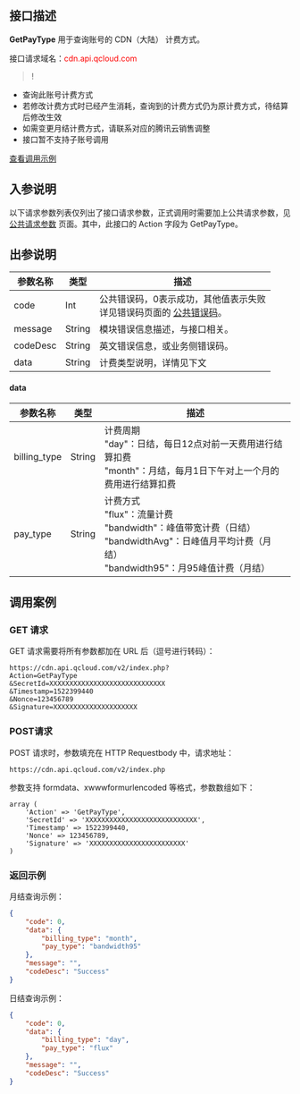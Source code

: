 ## 接口描述
**GetPayType**  用于查询账号的 CDN（大陆） 计费方式。

接口请求域名：<font style="color:red">cdn.api.qcloud.com</font>
>!
+ 查询此账号计费方式
+ 若修改计费方式时已经产生消耗，查询到的计费方式仍为原计费方式，待结算后修改生效
+ 如需变更月结计费方式，请联系对应的腾讯云销售调整
+ 接口暂不支持子账号调用


[查看调用示例](https://cloud.tencent.com/document/product/228/1734)

## 入参说明
以下请求参数列表仅列出了接口请求参数，正式调用时需要加上公共请求参数，见 [公共请求参数](https://cloud.tencent.com/doc/api/231/4473) 页面。其中，此接口的 Action 字段为 GetPayType。


## 出参说明
| 参数名称 | 类型   | 描述                                                         |
| -------- | ------ | ------------------------------------------------------------ |
| code     | Int    | 公共错误码，0表示成功，其他值表示失败<br/>详见错误码页面的 [公共错误码](https://cloud.tencent.com/doc/api/231/5078#1.-.E5.85.AC.E5.85.B1.E9.94.99.E8.AF.AF.E7.A0.81)。 |
| message  | String | 模块错误信息描述，与接口相关。                               |
| codeDesc | String | 英文错误信息，或业务侧错误码。                               |
| data     | String | 计费类型说明，详情见下文                                     |

#### data

| 参数名称     | 类型   | 描述                                                         |
| ------------ | ------ | ------------------------------------------------------------ |
| billing_type | String | 计费周期<br/>"day"：日结，每日12点对前一天费用进行结算扣费<br/>"month"：月结，每月1日下午对上一个月的费用进行结算扣费 |
| pay_type     | String | 计费方式<br/>"flux"：流量计费<br/>"bandwidth"：峰值带宽计费（日结）<br/>"bandwidthAvg"：日峰值月平均计费（月结）<br/>"bandwidth95"：月95峰值计费（月结） |



## 调用案例

### GET 请求
GET 请求需要将所有参数都加在 URL 后（逗号进行转码）：
```
https://cdn.api.qcloud.com/v2/index.php?
Action=GetPayType
&SecretId=XXXXXXXXXXXXXXXXXXXXXXXXXXXXX
&Timestamp=1522399440
&Nonce=123456789
&Signature=XXXXXXXXXXXXXXXXXXXXX
```

### POST请求
POST 请求时，参数填充在 HTTP Requestbody 中，请求地址：
```
https://cdn.api.qcloud.com/v2/index.php
```
参数支持 formdata、xwwwformurlencoded 等格式，参数数组如下：

```
array (
	'Action' => 'GetPayType',
	'SecretId' => 'XXXXXXXXXXXXXXXXXXXXXXXXXXXX',
	'Timestamp' => 1522399440,
	'Nonce' => 123456789,
	'Signature' => 'XXXXXXXXXXXXXXXXXXXXXXXX'
)
```

### 返回示例
月结查询示例：

```json
{
    "code": 0,
    "data": {
        "billing_type": "month",
        "pay_type": "bandwidth95"
    },
    "message": "",
    "codeDesc": "Success"
}
```

日结查询示例：

```json
{
    "code": 0,
    "data": {
        "billing_type": "day",
        "pay_type": "flux"
    },
    "message": "",
    "codeDesc": "Success"
}
```

